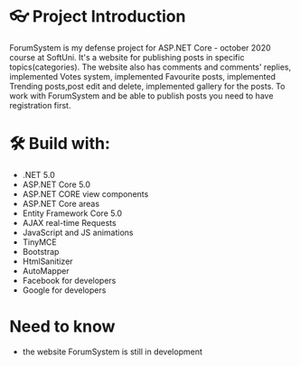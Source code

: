 # 👓 Project Introduction

ForumSystem is my defense project for ASP.NET Core - october 2020 course at SoftUni. It's a website for publishing posts in specific topics(categories).
The website also has comments and comments' replies, implemented Votes system, implemented Favourite posts, implemented Trending posts,post edit and delete, implemented gallery for the posts.
To work with ForumSystem and be able to publish posts you need to have registration first.

# 🛠 Build with:

- .NET 5.0
- ASP.NET Core 5.0
- ASP.NET CORE view components
- ASP.NET Core areas
- Entity Framework Core 5.0
- AJAX real-time Requests
- JavaScript and JS animations
- TinyMCE
- Bootstrap
- HtmlSanitizer
- AutoMapper
- Facebook for developers
- Google for developers

# Need to know
- the website ForumSystem is still in development

